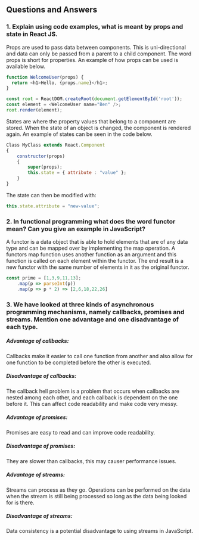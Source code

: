 ## Questions and Answers

### 1. Explain using code examples, what is meant by props and state in React JS.

Props are used to pass data between components. This is uni-directional and data can only be passed from a parent to a child component. The word props is short for properties. An example of how props can be used is available below.

```JavaScript
function WelcomeUser(props) {
  return <h1>Hello, {props.name}</h1>;
}

const root = ReactDOM.createRoot(document.getElementById('root'));
const element = <WelcomeUser name="Ben" />;
root.render(element);

```

States are where the property values that belong to a component are stored. When the state of an object is changed, the component is rendered again. An example of states can be seen in the code below.

```JavaScript
Class MyClass extends React.Component
{
    constructor(props)
    {
        super(props);
        this.state = { attribute : "value" };
    }
}
```

The state can then be modified with:

```JavaScript
this.state.attribute = "new-value";
```

### 2. In functional programming what does the word functor mean? Can you give an example in JavaScript?

A functor is a data object that is able to hold elements that are of any data type and can be mapped over by implementing the map operation. A functors map function uses another function as an argument and this function is called on each element within the functor. The end result is a new functor with the same number of elements in it as the original functor.

```JavaScript
const prime = [1,3,9,11,13];
	.map(p => parseInt(p))
	.map(p => p * 2) => [2,6,18,22,26]
```

### 3. We have looked at three kinds of asynchronous programming mechanisms, namely callbacks, promises and streams. Mention one advantage and one disadvantage of each type.

##### Advantage of callbacks:

Callbacks make it easier to call one function from another and also allow for one function to be completed before the other is executed.

##### Disadvantage of callbacks:

The callback hell problem is a problem that occurs when callbacks are nested among each other, and each callback is dependent on the one before it. This can affect code readability and make code very messy.

##### Advantage of promises:

Promises are easy to read and can improve code readability.

##### Disadvantage of promises:

They are slower than callbacks, this may causer performance issues.

##### Advantage of streams:

Streams can process as they go. Operations can be performed on the data when the stream is still being processed so long as the data being looked for is there.

##### Disadvantage of streams:

Data consistency is a potential disadvantage to using streams in JavaScript.
